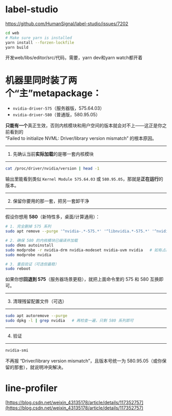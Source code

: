 # label-studio
https://github.com/HumanSignal/label-studio/issues/7202
```bash
cd web
# Make sure yarn is installed
yarn install --forzen-lockfile
yarn build
```

开发web/libs/editor/src/代码，需要，yarn dev和yarn watch都开着

# 机器里**同时**装了两个“主”metapackage：

- `nvidia-driver-575`（服务器版，575.64.03）
- `nvidia-driver-580`（普通版，580.95.05）

**只能有一个**真正生效，否则内核模块和用户空间的版本就会对不上——这正是你之前看到的  
“Failed to initialize NVML: Driver/library version mismatch” 的根本原因。

------------------------------------------------
1. 先确认当前**实际加载**的是哪一套内核模块
------------------------------------------------
```bash
cat /proc/driver/nvidia/version | head -1
```
输出里能看到类似 `Kernel Module 575.64.03` 或 `580.95.05`，那就是**正在运行**的版本。

------------------------------------------------
2. 保留你要用的那一套，把另一套卸干净
------------------------------------------------
假设你想用 **580**（新特性多，桌面/计算通用）：

```bash
# 1. 完全删掉 575 系列
sudo apt remove --purge '^nvidia-.*-575.*' '^libnvidia.*-575.*' '^nvidia-driver-575.*'

# 2. 确保 580 的内核模块已编译并加载
sudo dkms autoinstall
sudo modprobe -r nvidia-drm nvidia-modeset nvidia-uvm nvidia   # 如有占用先卸载
sudo modprobe nvidia

# 3. 重启验证（可选但最稳）
sudo reboot
```

如果你想**回退到 575**（服务器场景更稳），就把上面命令里的 575 和 580 互换即可。

------------------------------------------------
3. 清理残留配置文件（可选）
------------------------------------------------
```bash
sudo apt autoremove --purge
sudo dpkg -l | grep nvidia   # 再检查一遍，只剩 580 系列即可
```

------------------------------------------------
4. 验证
------------------------------------------------
```bash
nvidia-smi
```
不再报 “Driver/library version mismatch”，且版本号统一为 580.95.05（或你保留的那套），就说明冲突解决。

# line-profiler
[https://blog.csdn.net/weixin_43135178/article/details/117352757](https://blog.csdn.net/weixin_43135178/article/details/117352757)
